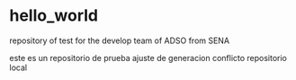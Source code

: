 # hello_world
repository of test for the develop team of ADSO from SENA

este es un repositorio de prueba 
ajuste de generacion conflicto repositorio local
